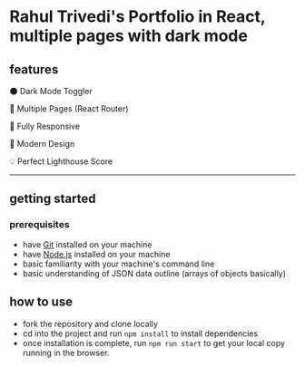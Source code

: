 # Rahul Trivedi's Portfolio in React, multiple pages with dark mode

## features

🌑 Dark Mode Toggler

📖 Multiple Pages (React Router)

📱 Fully Responsive

🎨 Modern Design

💡 Perfect Lighthouse Score

---

## getting started

### prerequisites

- have [Git](https://git-scm.com/) installed on your machine
- have [Node.js](https://nodejs.org/en/download/) installed on your machine
- basic familiarity with your machine's command line
- basic understanding of JSON data outline (arrays of objects basically)

## how to use

- fork the repository and clone locally
- cd into the project and run `npm install` to install dependencies
- once installation is complete, run `npm run start` to get your local copy running in the browser.